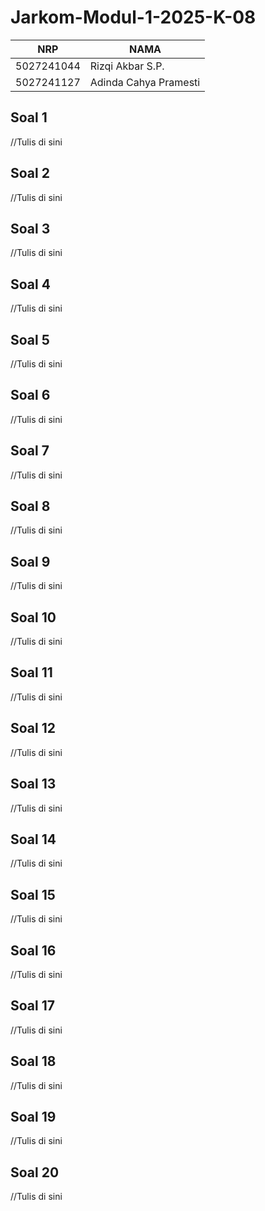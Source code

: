 # Jarkom-Modul-1-2025-K-08

|     NRP    |         NAMA          | 
|------------|-----------------------|
| 5027241044 | Rizqi Akbar S.P.      | 
| 5027241127 | Adinda Cahya Pramesti | 

## Soal 1

//Tulis di sini

## Soal 2

//Tulis di sini

## Soal 3

//Tulis di sini

## Soal 4

//Tulis di sini

## Soal 5

//Tulis di sini

## Soal 6

//Tulis di sini

## Soal 7

//Tulis di sini

## Soal 8

//Tulis di sini

## Soal 9

//Tulis di sini

## Soal 10

//Tulis di sini

## Soal 11

//Tulis di sini

## Soal 12

//Tulis di sini

## Soal 13

//Tulis di sini

## Soal 14

//Tulis di sini

## Soal 15

//Tulis di sini

## Soal 16

//Tulis di sini

## Soal 17

//Tulis di sini

## Soal 18

//Tulis di sini

## Soal 19

//Tulis di sini

## Soal 20

//Tulis di sini
